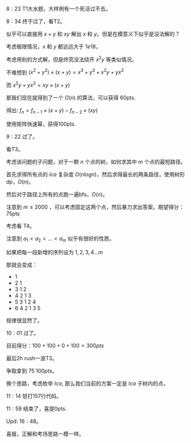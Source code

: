 $8 : 23$ T1大水题，大样例有一个死活过不去。

$8 : 34$ 终于过了，看T2。

似乎可以直接用 $x + y$ 和 $xy$ 解出 $x$ 和 $y$。但是在模意义下似乎是没法解的？

考虑极限情况，$x$ 和 $y$ 都远远大于 $1e18$，

考虑用别的方式解，但是终究没法绕开 $x^2 y$ 等类似情况。

不难想到 $(x^2 + y^2) \times (x + y) = x^3 + y^3 + x^2y + yx^2$

而 $x^2y + yx^2 = xy \times (x + y)$

那我们现在就得到了一个 $O (n)$ 的算法，可以获得 60pts.

得出: $f_n = f_{n - 1} \times (x + y) - f_{n - 2} \times (xy)$

使用矩阵快速幂，获得100pts.

$9 : 22$ 过了。

看T3。

考虑该问题的子问题，对于一颗 $n$ 个点的树，如何求其中 $m$ 个点的最短路径。

首先求得所有点的 $lca$ 复杂度 $O (n log n)$，然后求得最长的两条路径，使用树形dp，$O (n)$。

然后对于路径上所有的点跑一遍bfs，$O(n)$。

注意到 $m \le 2000$ ，可以考虑固定这两个点，然后暴力求出答案，期望得分：75pts

考虑看 T4。

注意到 $a_1 < a_2 < ... < a_m$ 似乎有很好的性质。

如果把每一段新增的序列设为 $1, 2, 3, 4 ... m$

那就会变成：

- 1
- 2 1
- 3 1 2
- 4 2 1 3
- 5 3 1 2 4
- 6 4 2 1 3 5

规律很显然了。

$10 : 01$ 过了。

目前得分：$100 + 100 + 0 + 100 = 300pts$

最后2h rush一波T3。

争取拿到 $75 ~ 100 pts$。

换个思路，考虑枚举 $lca$, 那么我们当前的方案一定是 $lca$ 子树内的点。

$11 : 14$ 怒打157行代码。

$11 : 59$ 结束了，喜提0pts.

Upd: $16 : 48$。

喜报，正解和考场思路一模一样。
